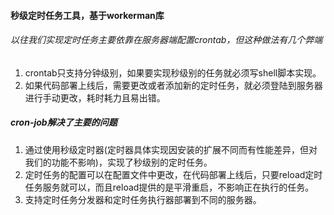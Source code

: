 #### 秒级定时任务工具，基于workerman库

###### 以往我们实现定时任务主要依靠在服务器端配置crontab，但这种做法有几个弊端
1) crontab只支持分钟级别，如果要实现秒级别的任务就必须写shell脚本实现。
2) 如果代码部署上线后，需要更改或者添加新的定时任务，就必须登陆到服务器进行手动更改，耗时耗力且易出错。

##### cron-job解决了主要的问题
1) 通过使用秒级定时器(定时器具体实现因安装的扩展不同而有性能差异，但对我们的功能不影响)，实现了秒级别的定时任务。
2) 定时任务的配置可以在配置文件中更改，在代码部署上线后，只要reload定时任务服务就可以，而且reload提供的是平滑重启，不影响正在执行的任务。
3) 支持定时任务分发器和定时任务执行器部署到不同的服务器。
